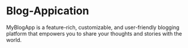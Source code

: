 # Blog-Appication
MyBlogApp is a feature-rich, customizable, and user-friendly blogging platform that empowers you to share your thoughts and stories with the world.
